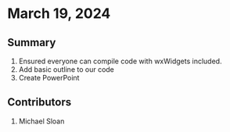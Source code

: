 # March 19, 2024

## Summary
1. Ensured everyone can compile code with wxWidgets included.
2. Add basic outline to our code
3. Create PowerPoint

## Contributors
1. Michael Sloan